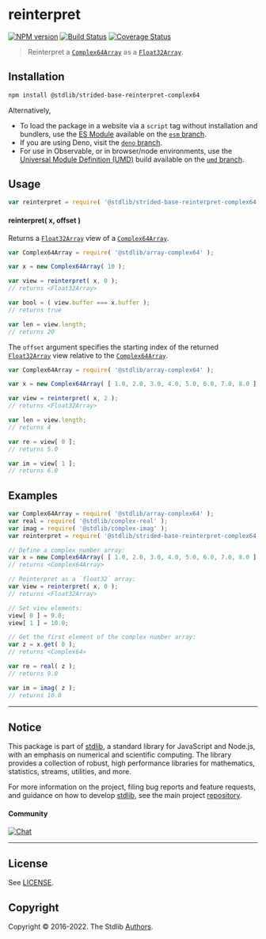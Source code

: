 <!--

@license Apache-2.0

Copyright (c) 2021 The Stdlib Authors.

Licensed under the Apache License, Version 2.0 (the "License");
you may not use this file except in compliance with the License.
You may obtain a copy of the License at

   http://www.apache.org/licenses/LICENSE-2.0

Unless required by applicable law or agreed to in writing, software
distributed under the License is distributed on an "AS IS" BASIS,
WITHOUT WARRANTIES OR CONDITIONS OF ANY KIND, either express or implied.
See the License for the specific language governing permissions and
limitations under the License.

-->

# reinterpret

[![NPM version][npm-image]][npm-url] [![Build Status][test-image]][test-url] [![Coverage Status][coverage-image]][coverage-url] <!-- [![dependencies][dependencies-image]][dependencies-url] -->

> Reinterpret a [`Complex64Array`][@stdlib/array/complex64] as a [`Float32Array`][@stdlib/array/float32].

<!-- Section to include introductory text. Make sure to keep an empty line after the intro `section` element and another before the `/section` close. -->

<section class="intro">

</section>

<!-- /.intro -->

<!-- Package usage documentation. -->

<section class="installation">

## Installation

```bash
npm install @stdlib/strided-base-reinterpret-complex64
```

Alternatively,

-   To load the package in a website via a `script` tag without installation and bundlers, use the [ES Module][es-module] available on the [`esm` branch][esm-url].
-   If you are using Deno, visit the [`deno` branch][deno-url].
-   For use in Observable, or in browser/node environments, use the [Universal Module Definition (UMD)][umd] build available on the [`umd` branch][umd-url].

</section>

<section class="usage">

## Usage

```javascript
var reinterpret = require( '@stdlib/strided-base-reinterpret-complex64' );
```

#### reinterpret( x, offset )

Returns a [`Float32Array`][@stdlib/array/float32] view of a [`Complex64Array`][@stdlib/array/complex64].

```javascript
var Complex64Array = require( '@stdlib/array-complex64' );

var x = new Complex64Array( 10 );

var view = reinterpret( x, 0 );
// returns <Float32Array>

var bool = ( view.buffer === x.buffer );
// returns true

var len = view.length;
// returns 20
```

The `offset` argument specifies the starting index of the returned [`Float32Array`][@stdlib/array/float32] view relative to the [`Complex64Array`][@stdlib/array/complex64].

```javascript
var Complex64Array = require( '@stdlib/array-complex64' );

var x = new Complex64Array( [ 1.0, 2.0, 3.0, 4.0, 5.0, 6.0, 7.0, 8.0 ] );

var view = reinterpret( x, 2 );
// returns <Float32Array>

var len = view.length;
// returns 4

var re = view[ 0 ];
// returns 5.0

var im = view[ 1 ];
// returns 6.0
````

</section>

<!-- /.usage -->

<!-- Package usage notes. Make sure to keep an empty line after the `section` element and another before the `/section` close. -->

<section class="notes">

</section>

<!-- /.notes -->

<!-- Package usage examples. -->

<section class="examples">

## Examples

<!-- eslint no-undef: "error" -->

```javascript
var Complex64Array = require( '@stdlib/array-complex64' );
var real = require( '@stdlib/complex-real' );
var imag = require( '@stdlib/complex-imag' );
var reinterpret = require( '@stdlib/strided-base-reinterpret-complex64' );

// Define a complex number array:
var x = new Complex64Array( [ 1.0, 2.0, 3.0, 4.0, 5.0, 6.0, 7.0, 8.0 ] );
// returns <Complex64Array>

// Reinterpret as a `float32` array:
var view = reinterpret( x, 0 );
// returns <Float32Array>

// Set view elements:
view[ 0 ] = 9.0;
view[ 1 ] = 10.0;

// Get the first element of the complex number array:
var z = x.get( 0 );
// returns <Complex64>

var re = real( z );
// returns 9.0

var im = imag( z );
// returns 10.0
```

</section>

<!-- /.examples -->

<!-- Section to include cited references. If references are included, add a horizontal rule *before* the section. Make sure to keep an empty line after the `section` element and another before the `/section` close. -->

<section class="references">

</section>

<!-- /.references -->

<!-- Section for related `stdlib` packages. Do not manually edit this section, as it is automatically populated. -->

<section class="related">

</section>

<!-- /.related -->

<!-- Section for all links. Make sure to keep an empty line after the `section` element and another before the `/section` close. -->


<section class="main-repo" >

* * *

## Notice

This package is part of [stdlib][stdlib], a standard library for JavaScript and Node.js, with an emphasis on numerical and scientific computing. The library provides a collection of robust, high performance libraries for mathematics, statistics, streams, utilities, and more.

For more information on the project, filing bug reports and feature requests, and guidance on how to develop [stdlib][stdlib], see the main project [repository][stdlib].

#### Community

[![Chat][chat-image]][chat-url]

---

## License

See [LICENSE][stdlib-license].


## Copyright

Copyright &copy; 2016-2022. The Stdlib [Authors][stdlib-authors].

</section>

<!-- /.stdlib -->

<!-- Section for all links. Make sure to keep an empty line after the `section` element and another before the `/section` close. -->

<section class="links">

[npm-image]: http://img.shields.io/npm/v/@stdlib/strided-base-reinterpret-complex64.svg
[npm-url]: https://npmjs.org/package/@stdlib/strided-base-reinterpret-complex64

[test-image]: https://github.com/stdlib-js/strided-base-reinterpret-complex64/actions/workflows/test.yml/badge.svg
[test-url]: https://github.com/stdlib-js/strided-base-reinterpret-complex64/actions/workflows/test.yml

[coverage-image]: https://img.shields.io/codecov/c/github/stdlib-js/strided-base-reinterpret-complex64/main.svg
[coverage-url]: https://codecov.io/github/stdlib-js/strided-base-reinterpret-complex64?branch=main

<!--

[dependencies-image]: https://img.shields.io/david/stdlib-js/strided-base-reinterpret-complex64.svg
[dependencies-url]: https://david-dm.org/stdlib-js/strided-base-reinterpret-complex64/main

-->

[umd]: https://github.com/umdjs/umd
[es-module]: https://developer.mozilla.org/en-US/docs/Web/JavaScript/Guide/Modules

[deno-url]: https://github.com/stdlib-js/strided-base-reinterpret-complex64/tree/deno
[umd-url]: https://github.com/stdlib-js/strided-base-reinterpret-complex64/tree/umd
[esm-url]: https://github.com/stdlib-js/strided-base-reinterpret-complex64/tree/esm

[chat-image]: https://img.shields.io/gitter/room/stdlib-js/stdlib.svg
[chat-url]: https://gitter.im/stdlib-js/stdlib/

[stdlib]: https://github.com/stdlib-js/stdlib

[stdlib-authors]: https://github.com/stdlib-js/stdlib/graphs/contributors

[stdlib-license]: https://raw.githubusercontent.com/stdlib-js/strided-base-reinterpret-complex64/main/LICENSE

[@stdlib/array/complex64]: https://github.com/stdlib-js/stdlib

[@stdlib/array/float32]: https://github.com/stdlib-js/stdlib

</section>

<!-- /.links -->
